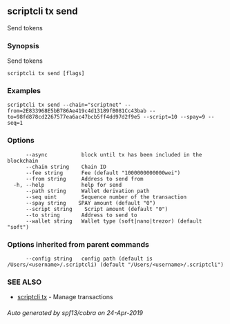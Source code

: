 ## scriptcli tx send

Send tokens

### Synopsis

Send tokens

```
scriptcli tx send [flags]
```

### Examples

```
scriptcli tx send --chain="scriptnet" --from=2E833968E5bB786Ae419c4d13189fB081Cc43bab --to=98fd878cd2267577ea6ac47bcb5ff4dd97d2f9e5 --script=10 --spay=9 --seq=1
```

### Options

```
      --async           block until tx has been included in the blockchain
      --chain string    Chain ID
      --fee string      Fee (default "1000000000000wei")
      --from string     Address to send from
  -h, --help            help for send
      --path string     Wallet derivation path
      --seq uint        Sequence number of the transaction
      --spay string    SPAY amount (default "0")
      --script string    Script amount (default "0")
      --to string       Address to send to
      --wallet string   Wallet type (soft|nano|trezor) (default "soft")
```

### Options inherited from parent commands

```
      --config string   config path (default is /Users/<username>/.scriptcli) (default "/Users/<username>/.scriptcli")
```

### SEE ALSO

* [scriptcli tx](scriptcli_tx.md)	 - Manage transactions

###### Auto generated by spf13/cobra on 24-Apr-2019
